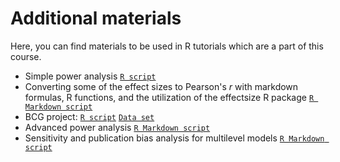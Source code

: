 # Additional materials

Here, you can find materials to be used in R tutorials which are a part of this course.

- Simple power analysis [`R script`](./1_basic_analysis/power_meta-analysis.R)
- Converting some of the effect sizes to Pearson's _r_ with markdown formulas, R functions, and the utilization of the effectsize R package [`R Markdown script`](./1_basic_analysis/transformations.Rmd)
- BCG project: [`R script`](./1_basic_analysis/BCG_Vaccine.R) [`Data set`](./1_basic_analysis/BCG_Vaccine.csv)
- Advanced power analysis [`R Markdown script`](./2_advanced_analysis/sensitivity_bias_multilevel_meta-analysis.Rmd)
- Sensitivity and publication bias analysis for multilevel models [`R Markdown script`](./2_advanced_analysis/sensitivity_bias_multilevel_meta-analysis.Rmd)
